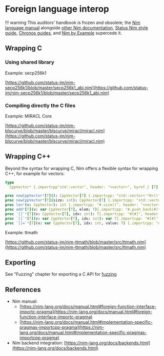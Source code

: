 # Foreign language interop

!!! warning
    This auditors' handbook is frozen and obsolete; the [Nim language manual](https://nim-lang.org/docs/manual.html) alongside [other Nim documentation](https://nim-lang.org/documentation.html), [Status Nim style guide](https://status-im.github.io/nim-style-guide/), [Chronos guides](https://github.com/status-im/nim-chronos/blob/master/docs/src/SUMMARY.md), and [Nim by Example](https://nim-by-example.github.io/getting_started/) supercede it.

## Wrapping C

### Using shared library

Example: secp256k1

[https://github.com/status-im/nim-secp256k1/blob/master/secp256k1_abi.nim](https://github.com/status-im/nim-secp256k1/blob/master/secp256k1_abi.nim)

### Compiling directly the C files

Example: MIRACL Core

[https://github.com/status-im/nim-blscurve/blob/master/blscurve/miracl/miracl.nim](https://github.com/status-im/nim-blscurve/blob/master/blscurve/miracl/miracl.nim)

## Wrapping C++

Beyond the syntax for wrapping C, Nim offers a flexible syntax for wrapping C++,
for example for vectors:

```Nim
type
  CppVector* {.importcpp"std::vector", header: "<vector>", byref.} [T] = object

proc newCppVector*[T](): CppVector[T] {.importcpp: "std::vector<'*0>()", header: "<vector>", constructor.}
proc newCppVector*[T](size: int): CppVector[T] {.importcpp: "std::vector<'*0>(#)", header: "<vector>", constructor.}
proc len*(v: CppVector): int {.importcpp: "#.size()", header: "<vector>".}
proc add*[T](v: var CppVector[T], elem: T){.importcpp: "#.push_back(#)", header: "<vector>".}
proc `[]`*[T](v: CppVector[T], idx: int): T{.importcpp: "#[#]", header: "<vector>".}
proc `[]`*[T](v: var CppVector[T], idx: int): var T{.importcpp: "#[#]", header: "<vector>".}
proc `[]=`*[T](v: var CppVector[T], idx: int, value: T) {.importcpp: "#[#]=#", header: "<vector>".}
```

Example: ttmath

[https://github.com/status-im/nim-ttmath/blob/master/src/ttmath.nim](https://github.com/status-im/nim-ttmath/blob/master/src/ttmath.nim)

## Exporting

See "Fuzzing" chapter for exporting a C API for [fuzzing](02.4_debugging_Nim_sanitizers_fuzzers.md#Fuzzers)

## References

- Nim manual:
  - [https://nim-lang.org/docs/manual.html#foreign-function-interface-importc-pragma](https://nim-lang.org/docs/manual.html#foreign-function-interface-importc-pragma)
  - [https://nim-lang.org/docs/manual.html#implementation-specific-pragmas-importcpp-pragma](https://nim-lang.org/docs/manual.html#implementation-specific-pragmas-importcpp-pragma)
- Nim backend integration: [https://nim-lang.org/docs/backends.html](https://nim-lang.org/docs/backends.html)
